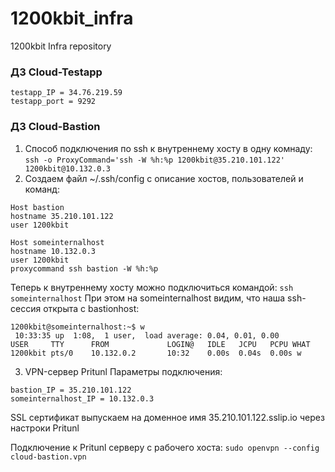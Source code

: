 # 1200kbit_infra
1200kbit Infra repository

### ДЗ Cloud-Testapp

```
testapp_IP = 34.76.219.59
testapp_port = 9292
```

### ДЗ Cloud-Bastion

1. Способ подключения по ssh к внутреннему хосту в одну комнаду:
`ssh -o ProxyCommand='ssh -W %h:%p 1200kbit@35.210.101.122' 1200kbit@10.132.0.3`
2. Создаем файл ~/.ssh/config с описание хостов, пользователей и команд:
```
Host bastion
hostname 35.210.101.122
user 1200kbit

Host someinternalhost
hostname 10.132.0.3
user 1200kbit
proxycommand ssh bastion -W %h:%p
```
Теперь к внутреннему хосту можно подключиться командой:
`ssh someinternalhost`
При этом на someinternalhost видим, что наша ssh-сессия открыта с bastionhost:
```
1200kbit@someinternalhost:~$ w
 10:33:35 up  1:08,  1 user,  load average: 0.04, 0.01, 0.00
USER     TTY      FROM             LOGIN@   IDLE   JCPU   PCPU WHAT
1200kbit pts/0    10.132.0.2       10:32    0.00s  0.04s  0.00s w
```
3. VPN-сервер Pritunl
Параметры подключения:
```
bastion_IP = 35.210.101.122
someinternalhost_IP = 10.132.0.3
```
SSL сертификат выпускаем на доменное имя 35.210.101.122.sslip.io через настроки Pritunl

Подключение к Pritunl серверу с рабочего хоста:
```sudo openvpn --config cloud-bastion.vpn```
